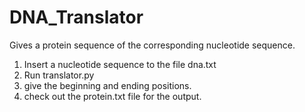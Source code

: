 # DNA_Translator
Gives a protein sequence of the corresponding nucleotide sequence.
1) Insert a nucleotide sequence to the file dna.txt
2) Run translator.py
3) give the beginning and ending positions.
4) check out the protein.txt file for the output.
